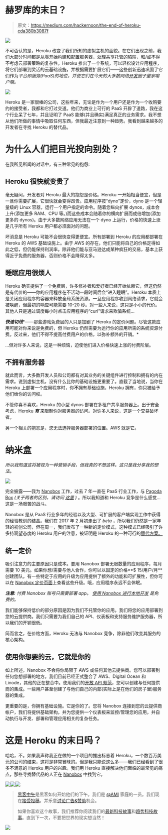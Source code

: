# 赫罗库的末日？

> 原文：<https://medium.com/hackernoon/the-end-of-heroku-cda380b3087f>

![](img/57c48ad5d8d8c7e615461a3d6bf51dc1.png)

不可否认的是，Heroku 改变了我们所知的虚拟主机的面貌。在它们出现之前，我们大部分时间都是从零开始构建和配置服务器，处理共享托管的陷阱，和/或不得不考虑云部署策略的复杂性。Heroku 推出了一个系统，可以轻松设计应用程序，将它们部署到灵活的云基础设施，并根据需要扩展它们——这些创新迅速巩固了它们作为*平台即服务(PaaS)的地位，并使它们在今天的大多数网络[开发](https://hackernoon.com/tagged/development)圈子里家喻户晓。*

![](img/4663c95b4b06d25ba4111a6dfcb67d90.png)

Heroku 是一家很棒的公司，这些年来，无论是作为一个用户还是作为一个收购要约的接受者，我都和它打过交道。他们为商业上可行的 PaaS 开辟了道路，我在这个行业呆了七年，并且证明了 PaaS 能够(并且确实)满足真正的业务需求。我不想从他们所做的事情中吸取任何东西，但我最近注意到一种趋势。我看到越来越多的开发者在寻找 Heroku 的替代品。

# 为什么人们把目光投向别处？

在我所见所闻的对话中，有三种常见的抱怨:

## Heroku 很快就变贵了

毫无疑问，开发者对 Heroku 最大的抱怨是价格。Heroku 一开始相当便宜，但是一旦你需要扩展，它很快就会变得昂贵。应用程序按“dyno”定价，dyno 是一个轻量级的 Linux 容器，运行一个用户指定的命令。随着您纵向扩展 dynos，成本会上升(添加更多 RAM、CPU 等。)而这些成本会随着你的横向扩展而成倍增加(添加更多的 dynos)。由于大多数网络应用无法在一个 dyno 上运行，价格的快速上涨是几乎所有 Heroku 用户都必须面对的问题。

坏消息是 Heroku 可能不会很快变得更便宜。所有部署到 Heroku 的应用都部署在 Heroku 的 AWS 基础设施上。由于 AWS 的存在，他们只能将自己的价格定得如此之低，但仍能保持利润率。除非他们能与亚马逊达成某种疯狂的交易，基本上获得近乎免费的服务器，否则价格不会降得太多。

## 睡眠应用很烦人

Heroku 确实提供了一个免费层，许多修补者和爱好者已经开始依赖它，但这仍然是有代价的——你的应用程序在不活动一段时间后会“进入睡眠”。Heroku 本质上是关闭应用程序的容器来释放全局系统资源。一旦应用程序收到网络请求，它就会被唤醒，但最初的响应可能需要 10-20 秒。对一些人来说，这只是小小的代价。其他人只是通过调度每小时点击应用程序的“curl”请求来欺骗系统…

***快速切线****——那些游戏免费层的人只是加剧了 Heroku 的定价问题。尽管这款应用可能对你来说是免费的，但 Heroku 仍然需要为运行你的应用所需的系统资源付费。反过来，他们不得不提高付费用户的价格，以弥补额外的开销。*

…但对许多人来说，这是一种烦恼，迫使他们进入价格快速上涨的付费阶层。

## 不拥有服务器

就此而言，大多数开发人员和公司都有对其业务的关键组件进行控制和拥有的内在需求。说到虚拟主机，没有什么比你的基础设施更重要了。直截了当地说，当你在 Heroku 上部署一个应用程序时，你**不**拥有基础设施，Heroku 拥有，你只被给予他们给你的访问权。

不管你喜不喜欢，Heroku 的小型 dynos 部署在多租户共享服务器上。出于安全考虑，Heroku ***有*** 来限制你对服务器的访问。对许多人来说，这是一个交易破坏者。

另一个相关的抱怨是，您无法选择服务器部署的位置。AWS 就是它。

# 纳米盒

*所以我知道这将被视为一种营销手段，但我真的不想这样。这只是我分享我的想法。*

![](img/468d36b91ba9e0e3cd9d59c5ac8537b0.png)

完全披露——我为 [Nanobox](https://nanobox.io) 工作，过去 7 年一直在 PaaS 行业工作，与 [Pagoda Box](https://pagodabox.io) *(关于两者的区别，请访问* [*这里*](https://content.nanobox.io/nanobox-vs-pagoda-box/) *)* 。所以我知道和 Heroku 竞争是什么感觉…这是一场艰苦的战斗。

Nanobox 是从 PaaS 行业多年的经验以及大型、可扩展的客户端实现工作中获得的经验教训的结晶。我们在 2017 年 2 月初走出了 *beta* ，所以我们仍然是一家年轻的初创公司，但在周一，我们发布了一种新的定价模式，这种模式已经吸引了许多持观望态度的 Heroku 用户的注意，被证明是 Heroku 的一种可行的[替代方案。](https://content.nanobox.io/heroku-alternatives-flexible-affordable/)

## 统一定价

吸引注意力的主要原因只是成本。要用 Nanobox 部署无限数量的应用程序，每月需要 10 美元。如果你想/需要与他人合作，你可以以固定的价格**$ 15/用户/月**创建团队。有一些特定于应用的升级为应用提供了额外的功能和可扩展性，但你可以在 [Nanobox 定价页面](https://nanobox.io/pricing)上查看这些升级。哦，应用程序永远不会休眠。

***注意:*** *付费 Nanobox 账号只需要部署 app。* [*使用 Nanobox 进行本地开发*](https://nanobox.io/for-developers/) *是免费的。*

我们能够保持低价的部分原因是因为我们不托管你的应用。我们将您的应用部署到您的云提供商。我们只需要为我们自己的 API、仪表板和支持服务维护服务器，所以我们的开销很低。

简而言之，在价格方面，Heroku 无法与 Nanobox 竞争，除非他们改变其服务的核心架构。

## 使用你想要的云，它就是你的

如上所述，Nanobox 不会将你局限于 AWS 或任何其他云提供商。您可以部署到任何您想部署的地方。我们目前已经正式整合了 AWS、Digital Ocean 和 Linode，其他的正在整合中。使用我们的[开放 API 规范](https://docs.nanobox.io/providers/create/)，您可以创建与任何提供商的集成。一些用户甚至创建了与他们自己的内部(实际上是在他们的房子里)服务器的集成。

更重要的是，你拥有基础设施。它是你的了。您将 Nanobox 连接到您的云提供商帐户，我们将提供基础架构，并为您提供一个仪表板来监控/管理您的应用，并自动执行与开发、部署和管理应用相关的复杂任务。

# 这是 Heroku 的末日吗？

哈哈，不。如果我声称我正在做的一个项目的推出标志着 Heroku，一个数百万美元的公司的结束，这将是非常冒昧的。但是我只能说这么多——我们已经看到了很多不满意的 Heroku 用户的兴趣。我们用 Heroku 直接解决他们面临的最常见的痛点，那些寻找替代品的人正在 [Nanobox](https://nanobox.io) 中找到它。

[![](img/50ef4044ecd4e250b5d50f368b775d38.png)](http://bit.ly/HackernoonFB)[![](img/979d9a46439d5aebbdcdca574e21dc81.png)](https://goo.gl/k7XYbx)[![](img/2930ba6bd2c12218fdbbf7e02c8746ff.png)](https://goo.gl/4ofytp)

> [黑客中午](http://bit.ly/Hackernoon)是黑客如何开始他们的下午。我们是 [@AMI](http://bit.ly/atAMIatAMI) 家庭的一员。我们现在[接受投稿](http://bit.ly/hackernoonsubmission)，并乐意[讨论广告&赞助](mailto:partners@amipublications.com)机会。
> 
> 如果你喜欢这个故事，我们推荐你阅读我们的[最新科技故事](http://bit.ly/hackernoonlatestt)和[趋势科技故事](https://hackernoon.com/trending)。直到下一次，不要把世界的现实想当然！

![](img/be0ca55ba73a573dce11effb2ee80d56.png)